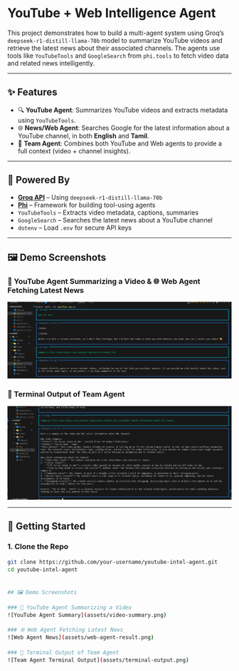 # YouTube + Web Intelligence Agent

This project demonstrates how to build a multi-agent system using Groq’s `deepseek-r1-distill-llama-70b` model to summarize YouTube videos and retrieve the latest news about their associated channels. The agents use tools like `YouTubeTools` and `GoogleSearch` from `phi.tools` to fetch video data and related news intelligently.

---

## ✨ Features

- 🔍 **YouTube Agent**: Summarizes YouTube videos and extracts metadata using `YouTubeTools`.
- 🌐 **News/Web Agent**: Searches Google for the latest information about a YouTube channel, in both **English** and **Tamil**.
- 🤖 **Team Agent**: Combines both YouTube and Web agents to provide a full context (video + channel insights).

---

## 🧠 Powered By

- **[Groq API](https://groq.com/)** – Using `deepseek-r1-distill-llama-70b`
- **[Phi](https://docs.phi.tools/)** – Framework for building tool-using agents
- `YouTubeTools` – Extracts video metadata, captions, summaries
- `GoogleSearch` – Searches the latest news about a YouTube channel
- `dotenv` – Load `.env` for secure API keys

---

## 🖼️ Demo Screenshots

### 🎥 YouTube Agent Summarizing a Video & 🌐 Web Agent Fetching Latest News
![YouTube Agent Summary](1.png)

### 🧠 Terminal Output of Team Agent
![Team Agent Terminal Output](2.png)

---
## 🚀 Getting Started

### 1. Clone the Repo

```bash
git clone https://github.com/your-username/youtube-intel-agent.git
cd youtube-intel-agent


## 🖼️ Demo Screenshots

### 🎥 YouTube Agent Summarizing a Video
![YouTube Agent Summary](assets/video-summary.png)

### 🌐 Web Agent Fetching Latest News
![Web Agent News](assets/web-agent-result.png)

### 🧠 Terminal Output of Team Agent
![Team Agent Terminal Output](assets/terminal-output.png)

